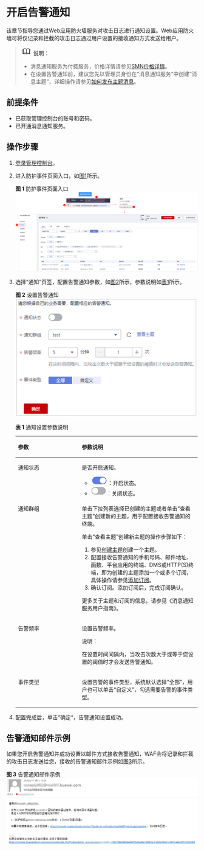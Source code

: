 # 开启告警通知<a name="waf_01_0019"></a>

该章节指导您通过Web应用防火墙服务对攻击日志进行通知设置。Web应用防火墙可将仅记录和拦截的攻击日志通过用户设置的接收通知方式发送给用户。

>![](public_sys-resources/icon-note.gif) **说明：** 
>-   消息通知服务为付费服务，价格详情请参见[SMN价格详情](https://www.huaweicloud.com/pricing.html?tab=detail#/smn)。
>-   在设置告警通知前，建议您先以管理员身份在“消息通知服务“中创建“消息主题“，详细操作请参见[如何发布主题消息](https://support.huaweicloud.com/qs-smn/smn_ug_0004.html)。

## 前提条件<a name="section2256777914731"></a>

-   已获取管理控制台的账号和密码。
-   已开通消息通知服务。

## 操作步骤<a name="section61533550183130"></a>

1.  [登录管理控制台](https://console.huaweicloud.com/?locale=zh-cn)。
2.  进入防护事件页面入口，如[图1](#waf_01_0156_fig182151235121911)所示。

    **图 1**  防护事件页面入口<a name="waf_01_0156_fig182151235121911"></a>  
    ![](figures/防护事件页面入口.png "防护事件页面入口")

3.  选择“通知“页签，配置告警通知参数，如[图2](#fig194411151204911)所示，参数说明如[表1](#table15446251114920)所示。

    **图 2**  设置告警通知<a name="fig194411151204911"></a>  
    ![](figures/设置告警通知.png "设置告警通知")

    **表 1**  通知设置参数说明

    <a name="table15446251114920"></a>
    <table><thead align="left"><tr id="row18441155104913"><th class="cellrowborder" valign="top" width="34.97%" id="mcps1.2.3.1.1"><p id="p444105124912"><a name="p444105124912"></a><a name="p444105124912"></a>参数</p>
    </th>
    <th class="cellrowborder" valign="top" width="65.03%" id="mcps1.2.3.1.2"><p id="p1044113518498"><a name="p1044113518498"></a><a name="p1044113518498"></a>参数说明</p>
    </th>
    </tr>
    </thead>
    <tbody><tr id="row144411951154919"><td class="cellrowborder" valign="top" width="34.97%" headers="mcps1.2.3.1.1 "><p id="p4441195174911"><a name="p4441195174911"></a><a name="p4441195174911"></a>通知状态</p>
    </td>
    <td class="cellrowborder" valign="top" width="65.03%" headers="mcps1.2.3.1.2 "><p id="p1244105115492"><a name="p1244105115492"></a><a name="p1244105115492"></a>是否开启通知。</p>
    <a name="ul24411551164911"></a><a name="ul24411551164911"></a><ul id="ul24411551164911"><li><a name="waf_01_0008_image1945111441539"></a><a name="waf_01_0008_image1945111441539"></a><span><img id="waf_01_0008_image1945111441539" src="figures/icon-enable.png"></span>：开启状态。</li><li><a name="waf_01_0008_image1195117112509"></a><a name="waf_01_0008_image1195117112509"></a><span><img id="waf_01_0008_image1195117112509" src="figures/icon-disable.png"></span>：关闭状态。</li></ul>
    </td>
    </tr>
    <tr id="row13443115144918"><td class="cellrowborder" valign="top" width="34.97%" headers="mcps1.2.3.1.1 "><p id="p1844175110492"><a name="p1844175110492"></a><a name="p1844175110492"></a>通知群组</p>
    </td>
    <td class="cellrowborder" valign="top" width="65.03%" headers="mcps1.2.3.1.2 "><p id="p1744195164915"><a name="p1744195164915"></a><a name="p1744195164915"></a>单击下拉列表选择已创建的主题或者单击<span class="uicontrol" id="uicontrol19441551154911"><a name="uicontrol19441551154911"></a><a name="uicontrol19441551154911"></a>“查看主题”</span>创建新的主题，用于配置接收告警通知的<span>终端</span>。</p>
    <div class="p" id="p204425516497"><a name="p204425516497"></a><a name="p204425516497"></a>单击<span class="uicontrol" id="uicontrol6441185113494"><a name="uicontrol6441185113494"></a><a name="uicontrol6441185113494"></a>“查看主题”</span>创建新主题的操作步骤如下：<a name="ol3442135116491"></a><a name="ol3442135116491"></a><ol id="ol3442135116491"><li>参见<a href="https://support.huaweicloud.com/usermanual-smn/zh-cn_topic_0043961401.html" target="_blank" rel="noopener noreferrer">创建主题</a>创建一个主题。</li><li>配置接收告警通知的<span>手机号码、邮件地址、函数、平台应用的终端、DMS或HTTP(S)终端</span>，即为创建的主题添加一个或多个订阅，具体操作请参见<a href="https://support.huaweicloud.com/usermanual-smn/smn_ug_0008.html" target="_blank" rel="noopener noreferrer">添加订阅</a>。</li><li>确认订阅。添加订阅后，完成订阅确认。</li></ol>
    </div>
    <p id="p1244320514498"><a name="p1244320514498"></a><a name="p1244320514498"></a>更多关于主题和订阅的信息，请参见<span id="cite1844275134913"><a name="cite1844275134913"></a><a name="cite1844275134913"></a>《消息通知服务用户指南》</span>。</p>
    </td>
    </tr>
    <tr id="row644625115492"><td class="cellrowborder" valign="top" width="34.97%" headers="mcps1.2.3.1.1 "><p id="p18443451144919"><a name="p18443451144919"></a><a name="p18443451144919"></a>告警频率</p>
    </td>
    <td class="cellrowborder" valign="top" width="65.03%" headers="mcps1.2.3.1.2 "><p id="p15443165194913"><a name="p15443165194913"></a><a name="p15443165194913"></a>设置告警频率。</p>
    <div class="note" id="note1544635113493"><a name="note1544635113493"></a><a name="note1544635113493"></a><span class="notetitle"> 说明： </span><div class="notebody"><p id="p744505117495"><a name="p744505117495"></a><a name="p744505117495"></a>在设置时间间隔内，当攻击次数大于或等于您设置的阈值时才会发送告警通知。</p>
    </div></div>
    </td>
    </tr>
    <tr id="row1844612511491"><td class="cellrowborder" valign="top" width="34.97%" headers="mcps1.2.3.1.1 "><p id="p344675154916"><a name="p344675154916"></a><a name="p344675154916"></a>事件类型</p>
    </td>
    <td class="cellrowborder" valign="top" width="65.03%" headers="mcps1.2.3.1.2 "><p id="p6446951134912"><a name="p6446951134912"></a><a name="p6446951134912"></a>设置告警的事件类型，系统默认选择<span class="parmvalue" id="parmvalue1344611512491"><a name="parmvalue1344611512491"></a><a name="parmvalue1344611512491"></a>“全部”</span>，用户也可以单击<span class="parmvalue" id="parmvalue84466513496"><a name="parmvalue84466513496"></a><a name="parmvalue84466513496"></a>“自定义”</span>，勾选需要告警的事件类型。</p>
    </td>
    </tr>
    </tbody>
    </table>

4.  配置完成后，单击“确定“，告警通知设置成功。

## 告警通知邮件示例<a name="section186298456566"></a>

如果您开启告警通知并成功设置以邮件方式接收告警通知，WAF会将记录和拦截的攻击日志发送给您，接收的告警通知邮件示例如[图3](#fig106335561016)所示。

**图 3**  告警通知邮件示例<a name="fig106335561016"></a>  
![](figures/告警通知邮件示例.png "告警通知邮件示例")

